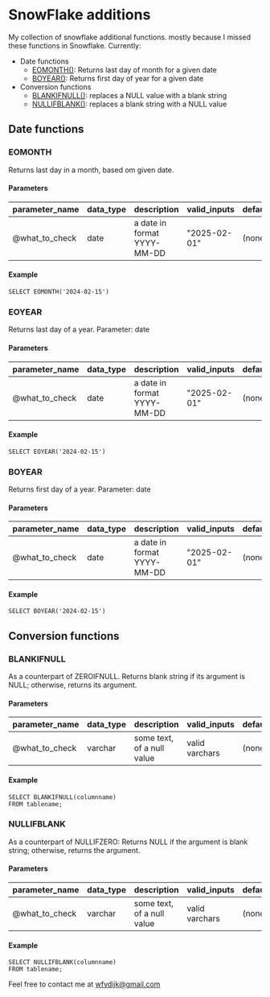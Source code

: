 # SnowFlake additions
My collection of snowflake additional functions. mostly because I missed these functions in Snowflake.
Currently:
- Date functions
  - [EOMONTH()](#eomonth): Returns last day of month for a given date
  - [BOYEAR()](#boyear): Returns first day of year for a given date
- Conversion functions 
  - [BLANKIFNULL()](#blankifnull): replaces a NULL value with a blank string
  - [NULLIFBLANK()](#nullifblank): replaces a blank string  with a NULL value

## Date functions

### EOMONTH 
Returns last day in a month, based om given date.

#### Parameters
|       parameter_name       | data_type |                                  description                                   |                     valid_inputs                     |   defaults   |
|----------------------------|-----------|--------------------------------------------------------------------------------|------------------------------------------------------|--------------|
| @what_to_check             | date      | a date in format YYYY-MM-DD                                                    | "2025-02-01"                                         | (none)       |

#### Example
```
SELECT EOMONTH('2024-02-15')
```
### EOYEAR
Returns last day of a year. Parameter: date

#### Parameters
|       parameter_name       | data_type |                                  description                                   |                     valid_inputs                     |   defaults   |
|----------------------------|-----------|--------------------------------------------------------------------------------|------------------------------------------------------|--------------|
| @what_to_check             | date      | a date in format YYYY-MM-DD                                                    | "2025-02-01"                                         | (none)       |

#### Example
```
SELECT EOYEAR('2024-02-15')
```
### BOYEAR
Returns first day of a year. Parameter: date

#### Parameters
|       parameter_name       | data_type |                                  description                                   |                     valid_inputs                     |   defaults   |
|----------------------------|-----------|--------------------------------------------------------------------------------|------------------------------------------------------|--------------|
| @what_to_check             | date      | a date in format YYYY-MM-DD                                                    | "2025-02-01"                                         | (none)       |

#### Example
```
SELECT BOYEAR('2024-02-15')
```
## Conversion functions

### BLANKIFNULL
As a counterpart of ZEROIFNULL. Returns blank string if its argument is NULL; otherwise, returns its argument.

#### Parameters
|       parameter_name       | data_type |                                  description                                   |                     valid_inputs                     |   defaults   |
|----------------------------|-----------|--------------------------------------------------------------------------------|------------------------------------------------------|--------------|
| @what_to_check             | varchar   | some text, of a null value                                                     | valid varchars                                       | (none)       |

#### Example
```
SELECT BLANKIFNULL(columnname)
FROM tablename;
```
### NULLIFBLANK
As a counterpart of NULLIFZERO: Returns NULL if the argument is blank string; otherwise, returns the argument.

#### Parameters
|       parameter_name       | data_type |                                  description                                   |                     valid_inputs                     |   defaults   |
|----------------------------|-----------|--------------------------------------------------------------------------------|------------------------------------------------------|--------------|
| @what_to_check             | varchar   | some text, of a null value                                                     | valid varchars                                       | (none)       |

#### Example
```
SELECT NULLIFBLANK(columnname)
FROM tablename;
```

Feel free to contact me at wfvdijk@gmail.com
